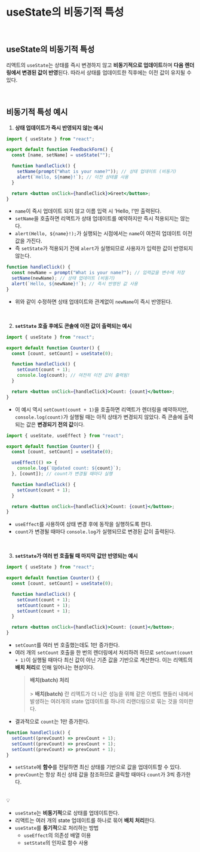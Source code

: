 # useState의 비동기적 특성

<br />

## useState의 비동기적 특성

리액트의 `useState`는 상태를 즉시 변경하지 않고 **비동기적으로 업데이트**하며 **다음 렌더링에서 변경된 값이 반영**된다. 따라서 상태를 업데이트한 직후에는 이전 값이 유지될 수 있다.

<br />

## 비동기적 특성 예시

1. **상태 업데이트가 즉시 반영되지 않는 예시**

```jsx
import { useState } from "react";

export default function FeedbackForm() {
  const [name, setName] = useState("");

  function handleClick() {
    setName(prompt("What is your name?")); // 상태 업데이트 (비동기)
    alert(`Hello, ${name}!`); // 이전 상태를 사용
  }

  return <button onClick={handleClick}>Greet</button>;
}
```

- `name`이 즉시 업데이트 되지 않고 이름 입력 시 ‘Hello, !’만 출력된다.
- `setName`을 호출하면 리액트가 상태 업데이트를 예약하지만 즉시 적용되지는 않는다.
- `alert(Hello, ${name}!);`가 실행되는 시점에서는 `name`이 여전히 업데이트 이전 값을 가진다.
- 즉 `setState`가 적용되기 전에 `alert`가 실행되므로 사용자가 입력한 값이 반영되지 않는다.

```jsx
function handleClick() {
  const newName = prompt("What is your name?"); // 입력값을 변수에 저장
  setName(newName); // 상태 업데이트 (비동기)
  alert(`Hello, ${newName}!`); // 즉시 반영된 값 사용
}
```

- 위와 같이 수정하면 상태 업데이트와 관계없이 `newName`이 즉시 반영된다.

<br />

2. **`setState` 호출 후에도 콘솔에 이전 값이 출력되는 예시**

```jsx
import { useState } from "react";

export default function Counter() {
  const [count, setCount] = useState(0);

  function handleClick() {
    setCount(count + 1);
    console.log(count); // 여전히 이전 값이 출력됨!
  }

  return <button onClick={handleClick}>Count: {count}</button>;
}
```

- 이 예시 역시 `setCount(count + 1)`을 호출하면 리액트가 렌더링을 예약하지만, `console.log(count)`가 실행될 때는 아직 상태가 변경되지 않았다. 즉 콘솔에 출력되는 값은 **변경되기 전의 값**이다.

```jsx
import { useState, useEffect } from "react";

export default function Counter() {
  const [count, setCount] = useState(0);

  useEffect(() => {
    console.log(`Updated count: ${count}`);
  }, [count]); // count가 변경될 때마다 실행

  function handleClick() {
    setCount(count + 1);
  }

  return <button onClick={handleClick}>Count: {count}</button>;
}
```

- `useEffect`를 사용하여 상태 변경 후에 동작을 실행하도록 한다.
- `count`가 변경될 때마다 `console.log`가 실행되므로 변경된 값이 출력된다.

<br />

3. **`setState`가 여러 번 호출될 때 마지막 값만 반영되는 예시**

```jsx
import { useState } from "react";

export default function Counter() {
  const [count, setCount] = useState(0);

  function handleClick() {
    setCount(count + 1);
    setCount(count + 1);
    setCount(count + 1);
  }

  return <button onClick={handleClick}>Count: {count}</button>;
}
```

- `setCount`를 여러 번 호출했는데도 1만 증가한다.
- 여러 개의 `setCount` 호출을 한 번의 렌더링에서 처리하려 하므로 `setCount(count + 1)`이 실행될 때마다 최신 값이 아닌 기존 값을 기반으로 계산한다. 이는 리액트의 **배치 처리**로 인해 일어나는 현상이다.
  > **배치(batch) 처리** <br /> <br /> > **배치(batch)** 란 리액트가 더 나은 성능을 위해 같은 이벤트 핸들러 내에서 발생하는 여러개의 state 업데이트를 하나의 리랜더링으로 묶는 것을 의미한다.
- 결과적으로 `count`는 1만 증가한다.

```jsx
function handleClick() {
  setCount((prevCount) => prevCount + 1);
  setCount((prevCount) => prevCount + 1);
  setCount((prevCount) => prevCount + 1);
}
```

- `setState`에 **함수**를 전달하면 최신 상태를 기반으로 값을 업데이트할 수 있다.
- `prevCount`는 항상 최신 상태 값을 참조하므로 클릭할 때마다 `count`가 3씩 증가한다.

<br />

<aside>
💡

- `useState`는 **비동기적**으로 상태를 업데이트한다.
- 리액트는 여러 개의 state 업데이트를 하나로 묶어 **배치 처리**한다.
- `useState`를 **동기적**으로 처리하는 방법
  - `useEffect`의 의존성 배열 이용
  - `setState`의 인자로 함수 사용
  </aside>
